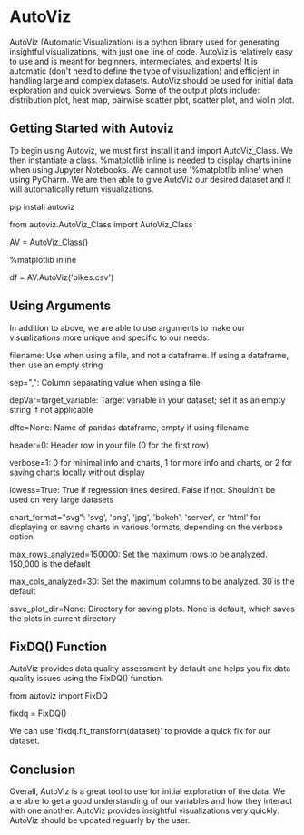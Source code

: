 # AutoViz
AutoViz (Automatic Visualization) is a python library used for generating insightful visualizations, with just one line of code. AutoViz is relatively easy to use and is meant for beginners, intermediates, and experts! It is automatic (don't need to define the type of visualization) and efficient in handling large and complex datasets. AutoViz should be used for initial data exploration and quick overviews. Some of the output plots include: distribution plot, heat map, pairwise scatter plot, scatter plot, and violin plot. 

## Getting Started with Autoviz 
To begin using Autoviz, we must first install it and import AutoViz_Class. We then instantiate a class. %matplotlib inline is needed to display charts inline when using Jupyter Notebooks. We cannot use '%matplotlib inline' when using PyCharm. We are then able to give AutoViz our desired dataset and it will automatically return visualizations. 

pip install autoviz ​

from autoviz.AutoViz_Class import AutoViz_Class​

AV = AutoViz_Class()​

%matplotlib inline​

df = AV.AutoViz('bikes.csv')​

## Using Arguments
In addition to above, we are able to use arguments to make our visualizations more unique and specific to our needs. 

filename: Use when using a file, and not a dataframe. If using a dataframe, then use an empty string​

sep=",": Column separating value when using a file ​

depVar=target_variable: Target variable in your dataset; set it as an empty string if not applicable​

dfte=None: Name of pandas dataframe, empty if using filename​

header=0: Header row in your file (0 for the first row)​

verbose=1: 0 for minimal info and charts, 1 for more info and charts, or 2 for saving charts locally without display​

lowess=True: True if regression lines desired. False if not. Shouldn't be used on very large datasets​

chart_format="svg": 'svg', 'png', 'jpg', 'bokeh', 'server', or 'html' for displaying or saving charts in various formats, depending on the verbose option

max_rows_analyzed=150000: Set the maximum rows to be analyzed. 150,000 is the default​

max_cols_analyzed=30: Set the maximum columns to be analyzed. 30 is the default​

save_plot_dir=None: Directory for saving plots. None is default, which saves the plots in current directory​

## FixDQ() Function 
AutoViz provides data quality assessment by default and helps you fix data quality issues using the FixDQ() function​. 

from autoviz import FixDQ​

fixdq = FixDQ()

We can use 'fixdq.fit_transform(dataset)' to provide a quick fix for our dataset. 


## Conclusion
Overall, AutoViz is a great tool to use for initial exploration of the data. We are able to get a good understanding of our variables and how they interact with one another. AutoViz provides insightful visualizations  very quickly. AutoViz should be updated reguarly by the user. 


